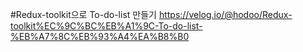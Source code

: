 #Redux-toolkit으로 To-do-list 만들기
https://velog.io/@hodoo/Redux-toolkit%EC%9C%BC%EB%A1%9C-To-do-list-%EB%A7%8C%EB%93%A4%EA%B8%B0
